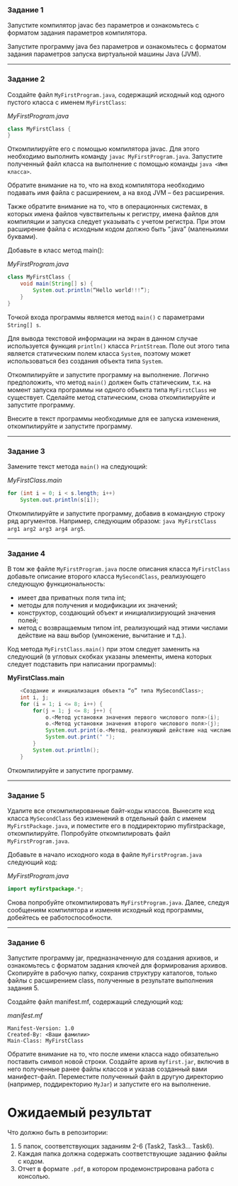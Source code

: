 ### Задание 1 
Запустите компилятор javac без параметров и ознакомьтесь с форматом задания параметров компилятора. 

Запустите программу java без параметров и ознакомьтесь с форматом задания параметров запуска виртуальной машины Java (JVM). 

---------------------
### Задание 2 
Создайте файл `MyFirstProgram.java`, содержащий исходный код одного пустого класса с именем `MyFirstClass`:

*MyFirstProgram.java*
```java
class MyFirstClass {
}
```

Откомпилируйте его с помощью компилятора javac. Для этого необходимо выполнить команду `javac MyFirstProgram.java`. Запустите полученный файл класса на выполнение с помощью команды ```java <Имя класса>```.

Обратите внимание на то, что на вход компилятора необходимо подавать имя файла с расширением, а на вход JVM – без расширения.

Также обратите внимание на то, что в операционных системах, в которых имена файлов чувствительны к регистру, имена файлов для компиляции и запуска следует указывать с учетом регистра. При этом расширение файла с исходным кодом должно быть “.java” (маленькими буквами).

Добавьте в класс метод main():

*MyFirstProgram.java*

```java
class MyFirstClass {
	void main(String[] s) {
		System.out.println(“Hello world!!!”);
	}
}
```

Точкой входа программы является метод `main()` с параметрами `String[] s`.

Для вывода текстовой информации на экран в данном случае используется функция `println()` класса `PrintStream`. Поле out этого типа является статическим полем класса `System`, поэтому может использоваться без создания объекта типа `System`.

Откомпилируйте и запустите программу на выполнение.
Логично предположить, что метод `main()` должен быть статическим, т.к. на момент запуска программы ни одного объекта типа `MyFirstClass` не существует. Сделайте метод статическим, снова откомпилируйте и запустите программу.

Внесите в текст программы необходимые для ее запуска изменения, откомпилируйте и запустите программу.

---------------------
### Задание 3 
Замените текст метода `main()` на следующий:

*MyFirstClass.main* 
```java
for (int i = 0; i < s.length; i++)
	System.out.println(s[i]);
```
Откомпилируйте и запустите программу, добавив в командную строку ряд аргументов. Например, следующим образом: `java MyFirstClass arg1 arg2 arg3 arg4 arg5`.

---------------------
### Задание 4 
В том же файле `MyFirstProgram.java` после описания класса `MyFirstClass` добавьте описание второго класса `MySecondClass`, реализующего следующую функциональность:
* имеет два приватных поля типа int;
* методы для получения и модификации их значений;
* конструктор, создающий объект и инициализирующий значения полей;
* метод с возвращаемым типом int, реализующий над этими числами действие на ваш выбор (умножение, вычитание и т.д.).

Код метода `MyFirstClass.main()` при этом следует заменить на следующий (в угловых скобках указаны элементы, имена которых следует подставить при написании программы):

**MyFirstClass.main**
```java
    <Создание и инициализация объекта “o” типа MySecondClass>;
    int i, j;
    for (i = 1; i <= 8; i++) {
        for(j = 1; j <= 8; j++) {
            o.<Метод установки значения первого числового поля>(i);
            o.<Метод установки значения второго числового поля>(j);
            System.out.print(o.<Метод, реализующий действие над числами>());
            System.out.print(" ");
        }
        System.out.println();
    }
```
Откомпилируйте и запустите программу.

---------------------
### Задание 5 
Удалите все откомпилированные байт-коды классов. Вынесите код класса `MySecondClass` без изменений в отдельный файл с именем `MyFirstPackage.java`, и поместите его в поддиректорию myfirstpackage, откомпилируйте. Попробуйте откомпилировать файл `MyFirstProgram.java`.

Добавьте в начало исходного кода в файле `MyFirstProgram.java` следующий код:

*MyFirstProgram.java*
```java
import myfirstpackage.*;
```
Снова попробуйте откомпилировать `MyFirstProgram.java`. Далее, следуя сообщениям компилятора и изменяя исходный код программы, добейтесь ее работоспособности.

---------------------
### Задание 6 
Запустите программу jar, предназначенную для создания архивов, и ознакомьтесь с форматом задания ключей для формирования архивов.
Скопируйте в рабочую папку, сохранив структуру каталогов, только файлы с расширением class, полученные в результате выполнения задания 5.

Создайте файл manifest.mf, содержащий следующий код:

*manifest.mf*
```
Manifest-Version: 1.0
Created-By: <Ваши фамилии>
Main-Class: MyFirstClass
```
Обратите внимание на то, что после имени класса надо обязательно поставить символ новой строки.
Создайте архив `myfirst.jar`, включив в него полученные ранее файлы классов и указав созданный вами манифест-файл. Переместите полученный файл в другую директорию (например, поддиректорию `MyJar`) и запустите его на выполнение.

# Ожидаемый результат

Что должно быть в репозитории:
1. 5 папок, соответствующих заданиям 2-6 (Task2, Task3... Task6).
2. Каждая папка должна содержать соответствующие заданию файлы с кодом.
3. Отчет в формате `.pdf`, в котором продемонстрирована работа с консолью.